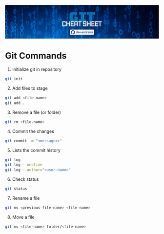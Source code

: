 <img src="assets/gitcs-main-header.jpg" align="center"/>

<br>

# Git Commands

1. Initialize git in repository

```bash
git init
```

2. Add files to stage

```bash
git add <file-name>
git add .
```

3. Remove a file (or folder)

```bash
git rm <file-name>
```

4. Commit the changes

```bash
git commit -m "<message>>"
```

5. Lists the commit history

```bash
git log
git log --oneline
git log --author="<user-name>"
```

6. Check status

```bash
git status
```

7. Rename a file

```bash
git mv <previous-file-name> <file-name>
```

8. Move a file

```bash
git mv <file-name> folder/<file-name>
```
